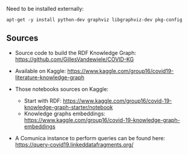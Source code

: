Need to be installed externally: 

```shell
apt-get -y install python-dev graphviz libgraphviz-dev pkg-config
```

## Sources

* Source code to build the RDF Knowledge Graph: https://github.com/GillesVandewiele/COVID-KG

* Available on Kaggle: https://www.kaggle.com/group16/covid19-literature-knowledge-graph
* Those notebooks sources on Kaggle: 
  * Start with RDF: https://www.kaggle.com/group16/covid-19-knowledge-graph-starter/notebook
  * Knowledge graphs embeddings: https://www.kaggle.com/group16/covid-19-knowledge-graph-embeddings
* A Comunica instance to perform queries can be found here:
  https://query-covid19.linkeddatafragments.org/